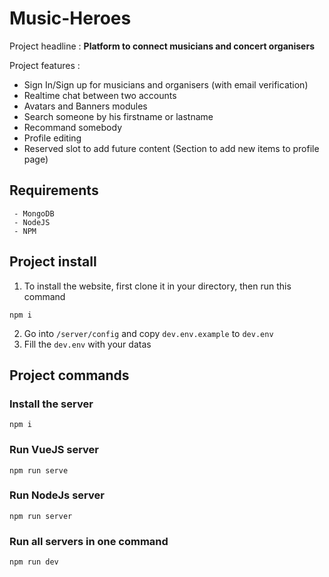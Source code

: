 # Music-Heroes

Project headline : **Platform to connect musicians and concert organisers**

Project features : 
 - Sign In/Sign up for musicians and organisers (with email verification)
 - Realtime chat between two accounts
 - Avatars and Banners modules
 - Search someone by his firstname or lastname
 - Recommand somebody
 - Profile editing
 - Reserved slot to add future content (Section to add new items to profile page)

## Requirements

```
 - MongoDB
 - NodeJS
 - NPM
```

## Project install
1. To install the website, first clone it in your directory, then run this command
```
npm i
```
2. Go into `/server/config` and copy `dev.env.example` to `dev.env`
3. Fill the `dev.env` with your datas

## Project commands 
### Install the server
```
npm i
```

### Run VueJS server
```
npm run serve
```

### Run NodeJs server
```
npm run server
```

### Run all servers in one command
```
npm run dev
```